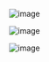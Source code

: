 ![image](https://github.com/user-attachments/assets/84044c3e-f759-495f-bd8b-0b48e9076111)

![image](https://github.com/user-attachments/assets/efa86330-62ce-40cc-af21-1a88487aea3e)

![image](https://github.com/user-attachments/assets/b8314d69-5eca-476e-8949-bf438a2c079f)
